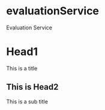 # evaluationService
Evaluation Service

# Head1
This is a title

## This is Head2
This is a sub title